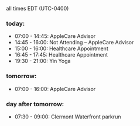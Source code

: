 all times EDT (UTC-0400)

### today:

* 07:00 - 14:45: AppleCare Advisor
* 14:45 - 16:00: Not Attending – AppleCare Advisor
* 15:00 - 16:00: Healthcare Appointment 
* 16:45 - 17:45: Healthcare Appointment 
* 19:30 - 21:00: Yin Yoga

### tomorrow:

* 07:00 - 16:00: AppleCare Advisor

### day after tomorrow:

* 07:30 - 09:00: Clermont Waterfront parkrun
